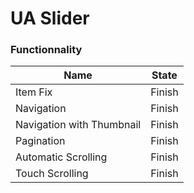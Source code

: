 # UA Slider

### Functionnality

| Name | State |
| ---- | ----- |
| Item Fix | Finish |
| Navigation | Finish |
| Navigation with Thumbnail | Finish |
| Pagination | Finish |
| Automatic Scrolling | Finish |
| Touch Scrolling | Finish |